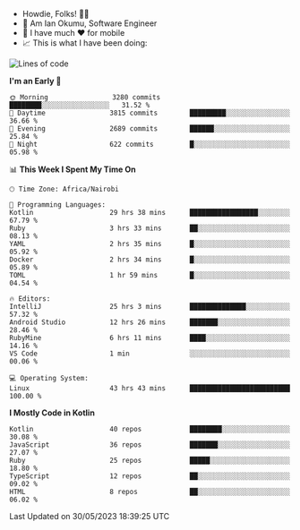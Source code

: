 
* Howdie, Folks! 👋🤓
* 🤪 Am Ian Okumu, Software Engineer
* 📱 I have much ❤️ for mobile
* 📈 This is what I have been doing:
  
<!-- <a href="https://otsembo.github.io/OtsemboPortfolio/" style="margin-right:.5%; margin-top=.5%;">
  <img align="center" src="https://github-readme-stats.vercel.app/api/top-langs/?username=otsembo&layout=compact" />
</a> -->

<!--START_SECTION:waka-->
![Lines of code](https://img.shields.io/badge/From%20Hello%20World%20I%27ve%20Written-7.9%20million%20lines%20of%20code-blue)

**I'm an Early 🐤** 

```text
🌞 Morning                3280 commits        ████████░░░░░░░░░░░░░░░░░   31.52 % 
🌆 Daytime                3815 commits        █████████░░░░░░░░░░░░░░░░   36.66 % 
🌃 Evening                2689 commits        ██████░░░░░░░░░░░░░░░░░░░   25.84 % 
🌙 Night                  622 commits         █░░░░░░░░░░░░░░░░░░░░░░░░   05.98 % 
```


📊 **This Week I Spent My Time On** 

```text
🕑︎ Time Zone: Africa/Nairobi

💬 Programming Languages: 
Kotlin                   29 hrs 38 mins      █████████████████░░░░░░░░   67.79 % 
Ruby                     3 hrs 33 mins       ██░░░░░░░░░░░░░░░░░░░░░░░   08.13 % 
YAML                     2 hrs 35 mins       █░░░░░░░░░░░░░░░░░░░░░░░░   05.92 % 
Docker                   2 hrs 34 mins       █░░░░░░░░░░░░░░░░░░░░░░░░   05.89 % 
TOML                     1 hr 59 mins        █░░░░░░░░░░░░░░░░░░░░░░░░   04.54 % 

🔥 Editors: 
IntelliJ                 25 hrs 3 mins       ██████████████░░░░░░░░░░░   57.32 % 
Android Studio           12 hrs 26 mins      ███████░░░░░░░░░░░░░░░░░░   28.46 % 
RubyMine                 6 hrs 11 mins       ████░░░░░░░░░░░░░░░░░░░░░   14.16 % 
VS Code                  1 min               ░░░░░░░░░░░░░░░░░░░░░░░░░   00.06 % 

💻 Operating System: 
Linux                    43 hrs 43 mins      █████████████████████████   100.00 % 
```

**I Mostly Code in Kotlin** 

```text
Kotlin                   40 repos            ████████░░░░░░░░░░░░░░░░░   30.08 % 
JavaScript               36 repos            ███████░░░░░░░░░░░░░░░░░░   27.07 % 
Ruby                     25 repos            █████░░░░░░░░░░░░░░░░░░░░   18.80 % 
TypeScript               12 repos            ██░░░░░░░░░░░░░░░░░░░░░░░   09.02 % 
HTML                     8 repos             ██░░░░░░░░░░░░░░░░░░░░░░░   06.02 % 
```




 Last Updated on 30/05/2023 18:39:25 UTC
<!--END_SECTION:waka-->

<br />
<br />
<br />
<br />
<br />
  
  </div>
<!---
otsembo/otsembo is a ✨ special ✨ repository because its `README.md` (this file) appears on your GitHub profile.
You can click the Preview link to take a look at your changes.
--->
